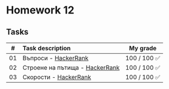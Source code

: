 # Homework 12

## Tasks
| # | Task description | My grade |
| - | :--------------- | :-------: |
| 01 | Въпроси - [HackerRank](https://www.hackerrank.com/contests/sda-hw-12-2023/challenges/roads-5) | 100 / 100 ✅ |
| 02 | Строене на пътища - [HackerRank](https://www.hackerrank.com/contests/sda-hw-12-2023/challenges/2-146) | 100 / 100 ✅ |
| 03 | Скорости - [HackerRank](https://www.hackerrank.com/contests/sda-hw-12-2023/challenges/challenge-2799) | 100 / 100 ✅ |